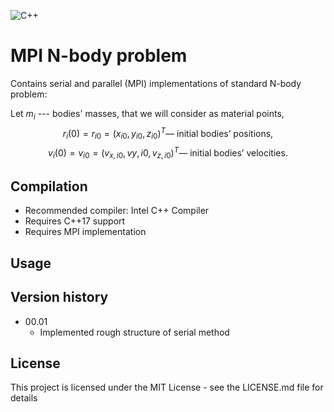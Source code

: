 ![C++](https://img.shields.io/badge/C++-std=17-blue.svg?style=flat&logo=cplusplus) <br>
# MPI N-body problem

Contains serial and parallel (MPI) implementations of standard N-body problem:

Let $m_i$ --- bodies' masses, that we will consider as material points,
$$r_i(0) = r_{i0} = (x_{i0}, y_{i0}, z_{i0})^{T} \text{--- initial bodies' positions,}$$
$$v_i(0) = v_{i0} = (v_{x,i0}, v{y,i0}, v_{z,i0})^{T} \text{--- initial bodies' velocities.}$$

## Compilation

* Recommended compiler: Intel C++ Compiler
* Requires C++17 support 
* Requires MPI implementation

## Usage


## Version history

* 00.01
    * Implemented rough structure of serial method

## License

This project is licensed under the MIT License - see the LICENSE.md file for details
